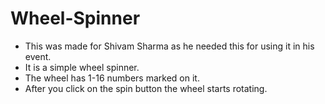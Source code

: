 # Wheel-Spinner

- This was made for Shivam Sharma as he needed this for using it in his event. 
- It is a simple wheel spinner.
- The wheel has 1-16 numbers marked on it.
- After you click on the spin button the wheel starts rotating.
